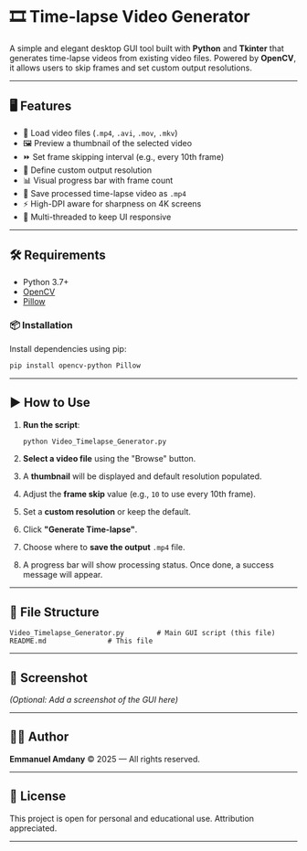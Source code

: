 # 🎞️ Time-lapse Video Generator

A simple and elegant desktop GUI tool built with **Python** and **Tkinter** that generates time-lapse videos from existing video files. Powered by **OpenCV**, it allows users to skip frames and set custom output resolutions.

---

## 🖥️ Features

* 📂 Load video files (`.mp4`, `.avi`, `.mov`, `.mkv`)
* 🖼️ Preview a thumbnail of the selected video
* ⏩ Set frame skipping interval (e.g., every 10th frame)
* 📏 Define custom output resolution
* 📊 Visual progress bar with frame count
* 💾 Save processed time-lapse video as `.mp4`
* ⚡ High-DPI aware for sharpness on 4K screens
* 🧵 Multi-threaded to keep UI responsive

---

## 🛠️ Requirements

* Python 3.7+
* [OpenCV](https://pypi.org/project/opencv-python/)
* [Pillow](https://pypi.org/project/Pillow/)

### 📦 Installation

Install dependencies using pip:

```bash
pip install opencv-python Pillow
```

---

## ▶️ How to Use

1. **Run the script**:

   ```bash
   python Video_Timelapse_Generator.py
   ```

2. **Select a video file** using the "Browse" button.

3. A **thumbnail** will be displayed and default resolution populated.

4. Adjust the **frame skip** value (e.g., `10` to use every 10th frame).

5. Set a **custom resolution** or keep the default.

6. Click **"Generate Time-lapse"**.

7. Choose where to **save the output** `.mp4` file.

8. A progress bar will show processing status. Once done, a success message will appear.

---

## 🧩 File Structure

```
Video_Timelapse_Generator.py        # Main GUI script (this file)
README.md               # This file
```

---

## 📸 Screenshot

*(Optional: Add a screenshot of the GUI here)*

---

## 👨‍💻 Author

**Emmanuel Amdany**
© 2025 — All rights reserved.

---

## 🔖 License

This project is open for personal and educational use. Attribution appreciated.

---
